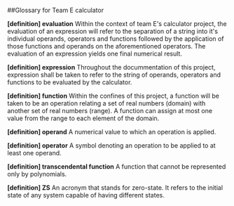 ##Glossary for Team E calculator

**\[definition\] evaluation** Within the context of team E's calculator project, the evaluation of an expression will refer to the separation of a string into it's individual operands, operators and functions followed by the application of those functions and operands on the aforementioned operators. The evaluation of an expression yields one final numerical result.

**\[definition\] expression** Throughout the docummentation of this project, expression shall be taken to refer to the string of operands, operators and functions to be evaluated by the calculator.

**\[definition\] function** Within the confines of this project, a function will be taken to be an operation relating a set of real numbers (domain) with another set of real numbers (range). A function can assign at most one value from the range to each element of the domain.

**\[definition\] operand** A numerical value to which an operation is applied.

**\[definition\] operator** A symbol denoting an operation to be applied to at least one operand.

**\[definition\] transcendental function** A function that cannot be represented only by polynomials.

**\[definition\] ZS** An acronym that stands for zero-state. It refers to the initial state of any system capable of having different states.

